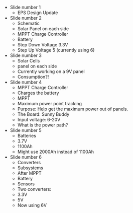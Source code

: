 


 - Slide number 1
	 - EPS Design Update
 - Slide number 2
	 - Schematic
	 - Solar Panel on each side
	 - MPPT Charge Controller
	 - Battery
	 - Step Down Voltage 3.3V
	 - Step Up Voltage 5 (currently using 6)
 - Slide number 3
	 - Solar Cells 
	 - panel on each side
	 - Currently working on a 9V panel
	 - Consumption?! 
 - Slide number 4
	 - MPPT Charge Controller
	 - Charges the battery
	 - MPPT
	 - Maximum power point tracking
	 - Purpose: Help get the maximum power out of panels. 
	 - The Board: Sunny Buddy
	 - Input voltage: 6-20V 
	 - What is the power path? 
 - Slide number 5
	 - Batteries
	 - 3.7V
	 - 1100Ah 
	 - Might use 2000Ah instead of 1100Ah
 - Slide number 6
	 - Converters 
	 - Subsystems
	 - After MPPT
	 - Battery 
	 - Sensors
	 - Two converters: 
	 - 3.3V 
	 - 5V
	 - Now using 6V 
